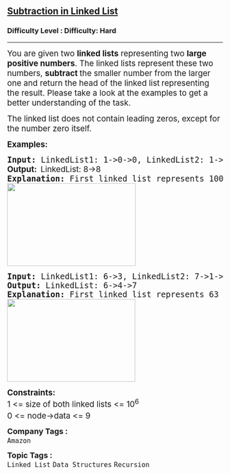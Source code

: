 <h2><a href="https://www.geeksforgeeks.org/problems/subtraction-in-linked-list/1?page=1&company=Amazon&difficulty=Hard&status=unsolved&sortBy=submissions">Subtraction in Linked List</a></h2><h3>Difficulty Level : Difficulty: Hard</h3><hr><div class="problems_problem_content__Xm_eO"><p><span style="font-size: 14pt;">You are given two <strong>linked lists</strong>&nbsp;representing two <strong>large positive numbers</strong>. The linked lists represent these two numbers, <strong>subtract </strong>the smaller number from the larger one and <span style="font-family: -apple-system, BlinkMacSystemFont, 'Segoe UI', Roboto, Oxygen, Ubuntu, Cantarell, 'Open Sans', 'Helvetica Neue', sans-serif;">return the head&nbsp;</span><span style="font-family: -apple-system, BlinkMacSystemFont, 'Segoe UI', Roboto, Oxygen, Ubuntu, Cantarell, 'Open Sans', 'Helvetica Neue', sans-serif;">of the&nbsp;linked list</span><strong style="font-family: -apple-system, BlinkMacSystemFont, 'Segoe UI', Roboto, Oxygen, Ubuntu, Cantarell, 'Open Sans', 'Helvetica Neue', sans-serif;">&nbsp;</strong><span style="font-family: -apple-system, BlinkMacSystemFont, 'Segoe UI', Roboto, Oxygen, Ubuntu, Cantarell, 'Open Sans', 'Helvetica Neue', sans-serif;">representing the result</span><span style="font-family: -apple-system, BlinkMacSystemFont, 'Segoe UI', Roboto, Oxygen, Ubuntu, Cantarell, 'Open Sans', 'Helvetica Neue', sans-serif;">. Please take a look at the examples to get a better understanding of the task.<br></span></span></p>
<p><span style="font-size: 18.6667px;">The linked list does not contain leading zeros, except for the number zero itself.</span></p>
<p><span style="font-size: 14pt;"><strong>Examples:</strong></span></p>
<pre><span style="font-size: 14pt;"><strong>Input: </strong>LinkedList1: 1-&gt;0-&gt;0, LinkedList2: 1-&gt;2<br><strong style="font-family: -apple-system, BlinkMacSystemFont, 'Segoe UI', Roboto, Oxygen, Ubuntu, Cantarell, 'Open Sans', 'Helvetica Neue', sans-serif;">Output:  </strong><span style="font-family: -apple-system, BlinkMacSystemFont, 'Segoe UI', Roboto, Oxygen, Ubuntu, Cantarell, 'Open Sans', 'Helvetica Neue', sans-serif;">LinkedList: 8-&gt;8<br></span><strong>Explanation: </strong>First linked list represents 100 and the second one represents 12. 12 subtracted from 100 gives us 88 as the result. It is represented as 8-&gt;8 in the linked list.<br><img src="https://media.geeksforgeeks.org/img-practice/prod/addEditProblem/700313/Web/Other/blobid1_1735211009.png" width="300" height="193"><br></span></pre>
<pre><span style="font-size: 14pt;"><strong>Input: </strong>LinkedList1: 6-&gt;3, LinkedList2: 7-&gt;1-&gt;0<br><strong>Output: </strong>LinkedList: 6-&gt;4-&gt;7<br><strong>Explanation: </strong>First linked list represents 63 and the second one represents 710. 63 subtracted from 710 gives us 647 as the result. It is represented as 6-&gt;4-&gt;7 in the linked list.<br><img src="https://media.geeksforgeeks.org/img-practice/prod/addEditProblem/700313/Web/Other/blobid2_1735211034.png" width="299" height="193"><br></span></pre>
<p><span style="font-size: 14pt;"><strong>Constraints:</strong><br>1 &lt;= size of both linked lists &lt;= 10<sup>6</sup><br>0 &lt;= node-&gt;data &lt;= 9<sup><br></sup></span></p></div><p><span style=font-size:18px><strong>Company Tags : </strong><br><code>Amazon</code>&nbsp;<br><p><span style=font-size:18px><strong>Topic Tags : </strong><br><code>Linked List</code>&nbsp;<code>Data Structures</code>&nbsp;<code>Recursion</code>&nbsp;
